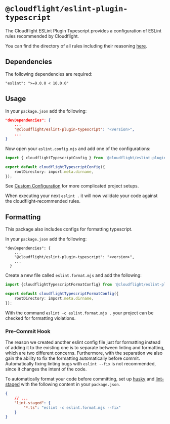 # `@cloudflight/eslint-plugin-typescript`

The Cloudflight ESLint Plugin Typescript provides a configuration of ESLint rules recommended by Cloudflight.

You can find the directory of all rules including their reasoning [here](src/configs).

## Dependencies

The following dependencies are required:

```
"eslint": ">=9.0.0 < 10.0.0"
```

## Usage

In your `package.json` add the following:

```json
"devDependencies": {
    ...
    "@cloudflight/eslint-plugin-typescript": "<version>",
    ...
}
```

Now open your `eslint.config.mjs` and add one of the configurations:

```ts
import { cloudflightTypescriptConfig } from '@cloudflight/eslint-plugin-typescript';

export default cloudflightTypescriptConfig({
    rootDirectory: import.meta.dirname,
});
```
See [Custom Configuration](../../CUSTOM_CONFIGURATION.md) for more complicated project setups.

When executing your next `eslint .` it will now validate your code against the cloudflight-recommended rules.

## Formatting

This package also includes configs for formatting typescript.

In your `package.json` add the following:

```
"devDependencies": {
    ...
    "@cloudflight/eslint-plugin-typescript": "<version>",
    ...
  }
```

Create a new file called `eslint.format.mjs` and add the following:

```ts
import {cloudflightTypescriptFormatConfig} from '@cloudflight/eslint-plugin-typescript';

export default cloudflightTypescriptFormatConfig({
    rootDirectory: import.meta.dirname,
});
```

With the command `eslint -c eslint.format.mjs .` your project can be checked for formatting violations.

### Pre-Commit Hook

The reason we created another eslint config file just for formatting instead of adding it to the existing one is to separate between linting and formatting, which are two different concerns. Furthermore, with the separation we also gain the ability to fix the formatting automatically before commit. Automatically fixing linting bugs with `eslint --fix` is not recommended, since it changes the intent of the code.

To automatically format your code before committing, set up [husky](https://typicode.github.io/husky/) and [lint-staged](https://github.com/okonet/lint-staged) with the following content in your `package.json`.

```json
{
    // ...
    "lint-staged": {
        "*.ts": "eslint -c eslint.format.mjs --fix"
    }
}
```
